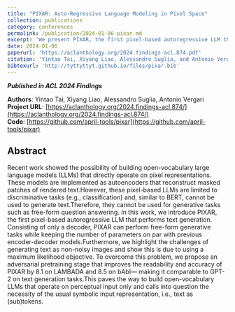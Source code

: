 ```yaml
---
title: "PIXAR: Auto-Regressive Language Modeling in Pixel Space"
collection: publications
category: conferences
permalink: /publication/2024-01-06-pixar.md
excerpt: 'We present PIXAR, the first pixel-based autoregressive LLM that understands and generates text-in-images, reaching GPT-2–level performance without relying on symbolic tokenization.'
date: 2024-01-06
paperurl: 'https://aclanthology.org/2024.findings-acl.874.pdf'
citation: 'Yintao Tai, Xiyang Liao, Alessandro Suglia, and Antonio Vergari. 2024. PIXAR: Auto-Regressive Language Modeling in Pixel Space. In Findings of the Association for Computational Linguistics: ACL 2024, pages 14673–14695, Bangkok, Thailand. Association for Computational Linguistics.'
bibtexurl: 'http://tyttyttyt.github.io/files/pixar.bib'
---
```


***Published in ACL 2024 Findings***

**Authors**: Yintao Tai, Xiyang Liao, Alessandro Suglia, Antonio Vergari \
**Project URL**: [https://aclanthology.org/2024.findings-acl.874/](https://aclanthology.org/2024.findings-acl.874/) \
**Code**: [https://github.com/april-tools/pixar](https://github.com/april-tools/pixar)

## Abstract
Recent work showed the possibility of building open-vocabulary large language models (LLMs) that directly operate on pixel representations. These models are implemented as autoencoders that reconstruct masked patches of rendered text.However, these pixel-based LLMs are limited to discriminative tasks (e.g., classification) and, similar to BERT, cannot be used to generate text.Therefore, they cannot be used for generative tasks such as free-form question answering. In this work, we introduce PIXAR, the first pixel-based autoregressive LLM that performs text generation. Consisting of only a decoder, PIXAR can perform free-form generative tasks while keeping the number of parameters on par with previous encoder-decoder models.Furthermore, we highlight the challenges of generating text as non-noisy images and show this is due to using a maximum likelihood objective. To overcome this problem, we propose an adversarial pretraining stage that improves the readability and accuracy of PIXAR by 8.1 on LAMBADA and 8.5 on bAbI— making it comparable to GPT-2 on text generation tasks.This paves the way to build open-vocabulary LLMs that operate on perceptual input only and calls into question the necessity of the usual symbolic input representation, i.e., text as (sub)tokens.
